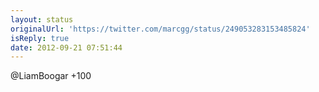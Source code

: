 ```yaml
---
layout: status
originalUrl: 'https://twitter.com/marcgg/status/249053283153485824'
isReply: true
date: 2012-09-21 07:51:44
---
```


@LiamBoogar +100
